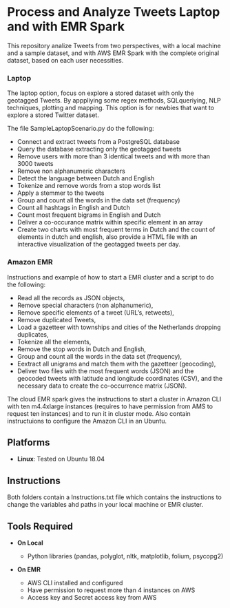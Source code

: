 # Process and Analyze Tweets Laptop and with EMR Spark

This repository analize Tweets from two perspectives, with a local machine and a sample dataset, and with AWS EMR Spark with the complete original dataset, based on each user necessities.

### Laptop

The laptop option, focus on explore a stored dataset with only the geotagged Tweets. By apppliying some regex methods, SQLqueriying, NLP techniques, plotting and mapping. This option is for newbies that want to explore a stored Twitter dataset.

The file SampleLaptopScenario.py do the following:

* Connect and extract tweets from a PostgreSQL database
* Query the database extracting only the geotagged tweets
* Remove users with more than 3 identical tweets and with more than 3000 tweets
* Remove non alphanumeric characters
* Detect the language between Dutch and English
* Tokenize and remove words from a stop words list
* Apply a stemmer to the tweets
* Group and count all the words in the data set (frequency)
* Count all hashtags in English and Dutch
* Count most frequent bigrams in English and Dutch
* Deliver a co-occurance matrix within specific element in an array
* Create two charts with most frequent terms in Dutch and the count of elements in dutch and english, also provide a HTML file with an interactive visualization of the geotagged tweets per day.

### Amazon EMR

Instructions and example of how to start a EMR cluster and a script to do the following:

* Read all the records as JSON objects, 
* Remove special characters (non alphanumeric),
* Remove specific elements of a tweet (URL’s, retweets),
* Remove duplicated Tweets,
* Load a gazetteer with townships and cities of the Netherlands dropping duplicates, 
* Tokenize all the elements, 
* Remove the stop words in Dutch and English, 
* Group and count all the words in the data set (frequency),
* Eextract all unigrams and match them with the gazetteer (geocoding), 
* Deliver two files with the most frequent words (JSON) and the geocoded tweets with latitude and longitude coordinates (CSV), and the necessary data to create the co-occurrence matrix (JSON).

The cloud EMR spark gives the instructions to start a cluster in Amazon CLI with ten m4.4xlarge instances (requires to have permission from AMS to request ten instances) and to run it in cluster mode. Also contain instructuions to configure the Amazon CLI in an Ubuntu.

## Platforms

* **Linux**: Tested on Ubuntu 18.04

## Instructions

Both folders contain a Instructions.txt file which contains the instructions to change the variables ahd paths in your local machine or EMR cluster.

## Tools Required

* **On Local**
  * Python libraries (pandas, polyglot, nltk, matplotlib, folium, psycopg2)

* **On EMR**
  * AWS CLI installed and configured
  * Have permission to request more than 4 instances on AWS
  * Access key and Secret access key from AWS

